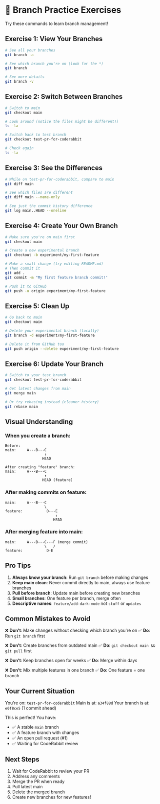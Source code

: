 # 🎯 Branch Practice Exercises

Try these commands to learn branch management!

## Exercise 1: View Your Branches
```bash
# See all your branches
git branch -a

# See which branch you're on (look for the *)
git branch

# See more details
git branch -v
```

## Exercise 2: Switch Between Branches
```bash
# Switch to main
git checkout main

# Look around (notice the files might be different!)
ls -la

# Switch back to test branch
git checkout test-pr-for-coderabbit

# Check again
ls -la
```

## Exercise 3: See the Differences
```bash
# While on test-pr-for-coderabbit, compare to main
git diff main

# See which files are different
git diff main --name-only

# See just the commit history difference
git log main..HEAD --oneline
```

## Exercise 4: Create Your Own Branch
```bash
# Make sure you're on main first
git checkout main

# Create a new experimental branch
git checkout -b experiment/my-first-feature

# Make a small change (try editing README.md)
# Then commit it
git add .
git commit -m "My first feature branch commit!"

# Push it to GitHub
git push -u origin experiment/my-first-feature
```

## Exercise 5: Clean Up
```bash
# Go back to main
git checkout main

# Delete your experimental branch (locally)
git branch -d experiment/my-first-feature

# Delete it from GitHub too
git push origin --delete experiment/my-first-feature
```

## Exercise 6: Update Your Branch
```bash
# Switch to your test branch
git checkout test-pr-for-coderabbit

# Get latest changes from main
git merge main

# Or try rebasing instead (cleaner history)
git rebase main
```

## Visual Understanding

### When you create a branch:
```
Before:
main:     A---B---C
                  ↑
                 HEAD

After creating "feature" branch:
main:     A---B---C
                  ↑
                 HEAD (feature)
```

### After making commits on feature:
```
main:     A---B---C
                  \
feature:           D---E
                       ↑
                      HEAD
```

### After merging feature into main:
```
main:     A---B---C---F (merge commit)
                  \   /
feature:           D-E
```

## Pro Tips

1. **Always know your branch**: Run `git branch` before making changes
2. **Keep main clean**: Never commit directly to main, always use feature branches
3. **Pull before branch**: Update main before creating new branches
4. **Small branches**: One feature per branch, merge often
5. **Descriptive names**: `feature/add-dark-mode` not `stuff` or `updates`

## Common Mistakes to Avoid

❌ **Don't**: Make changes without checking which branch you're on
✅ **Do**: Run `git branch` first

❌ **Don't**: Create branches from outdated main
✅ **Do**: `git checkout main && git pull` first

❌ **Don't**: Keep branches open for weeks
✅ **Do**: Merge within days

❌ **Don't**: Mix multiple features in one branch
✅ **Do**: One feature = one branch

## Your Current Situation

You're on: `test-pr-for-coderabbit`
Main is at: `a34f88d`
Your branch is at: `e0f8ce5` (1 commit ahead)

This is perfect! You have:
- ✅ A stable `main` branch
- ✅ A feature branch with changes
- ✅ An open pull request (#1)
- ✅ Waiting for CodeRabbit review

## Next Steps

1. Wait for CodeRabbit to review your PR
2. Address any comments
3. Merge the PR when ready
4. Pull latest main
5. Delete the merged branch
6. Create new branches for new features!
